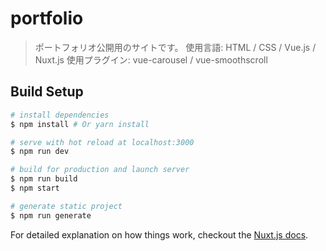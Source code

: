 # portfolio

> ポートフォリオ公開用のサイトです。
> 使用言語: HTML / CSS / Vue.js / Nuxt.js
> 使用プラグイン: vue-carousel / vue-smoothscroll

## Build Setup

``` bash
# install dependencies
$ npm install # Or yarn install

# serve with hot reload at localhost:3000
$ npm run dev

# build for production and launch server
$ npm run build
$ npm start

# generate static project
$ npm run generate
```

For detailed explanation on how things work, checkout the [Nuxt.js docs](https://github.com/nuxt/nuxt.js).

